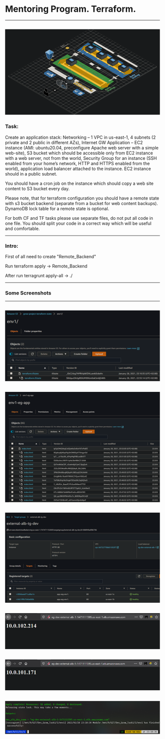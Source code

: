 # Mentoring Program. Terraform.
------------------------------------------------------------------------------------------
![](Images/Grow.PNG)
------------------------------------------------------------------------------------------
### Task:
Create an application stack:
Networking – 1 VPC in us-east-1, 4 subnets (2 private and 2 public in different AZs), Internet GW
Application – EC2 instance (AMI: ubuntu20.04, preconfigure Apache web server with a simple web-site), S3 bucket which should be accessible only from EC2 instance with a web server, not from the world, Security Group for an instance (SSH enabled from your home’s network, HTTP and HTTPS enabled from the world), application load balancer attached to the instance. EC2 instance should in a public subnet.

You should have a cron job on the instance which should copy a web site content to S3 bucket every day.

Please note, that for terraform configuration you should have a remote state with s3 bucket backend (separate from a bucket for web content backups). DynamoDB lock table for a remote state is optional.

For both CF and TF tasks please use separate files, do not put all code in one file. You should split your code in a correct way which will be useful and comfortable.

------------------------------------------------------------------------------------------
### Intro:
First of all need to create "Remote_Backend"

Run terraform apply -> Remote_Backend

After run terragrunt apply-all -> ./

------------------------------------------------------------------------------------------
### Some Screenshots
------------------------------------------------------------------------------------------
![](Images/1.PNG)
------------------------------------------------------------------------------------------
![](Images/2.PNG)
------------------------------------------------------------------------------------------
![](Images/3.PNG)
------------------------------------------------------------------------------------------
![](Images/4.PNG)
------------------------------------------------------------------------------------------
![](Images/5.PNG)
------------------------------------------------------------------------------------------
![](Images/6.PNG)
------------------------------------------------------------------------------------------
